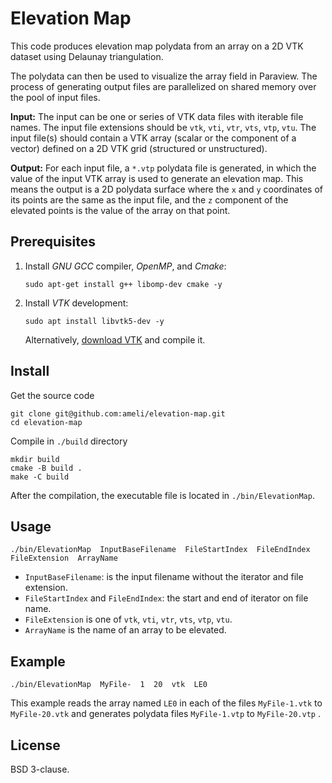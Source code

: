 # Elevation Map

This code produces elevation map polydata from an array on a 2D VTK dataset using Delaunay triangulation.

The polydata can then be used to visualize the array field in Paraview. The process of generating output files are parallelized on shared memory over the pool of input files.

**Input:** The input can be one or series of VTK data files with iterable file names. The input file extensions should be ``vtk``, ``vti``, ``vtr``, ``vts``, ``vtp``, ``vtu``. The input file(s) should contain a VTK array (scalar or the component of a vector) defined on a 2D VTK grid (structured or unstructured).

**Output:** For each input file, a ``*.vtp`` polydata file is generated, in which the value of the input VTK array is used to generate an elevation map. This means the output is a 2D polydata surface where the ``x`` and ``y`` coordinates of its points are the same as the input file, and the ``z`` component of the elevated points is the value of the array on that point.

## Prerequisites

1. Install *GNU GCC* compiler, *OpenMP*, and *Cmake*:

       sudo apt-get install g++ libomp-dev cmake -y

2. Install *VTK* development:

       sudo apt install libvtk5-dev -y

   Alternatively, [download VTK](https://vtk.org/download/) and compile it.

## Install

Get the source code

    git clone git@github.com:ameli/elevation-map.git
    cd elevation-map
	
Compile in ``./build`` directory

    mkdir build
    cmake -B build .
    make -C build
	
After the compilation, the executable file is located in ``./bin/ElevationMap``.

## Usage

    ./bin/ElevationMap  InputBaseFilename  FileStartIndex  FileEndIndex  FileExtension  ArrayName

* ``InputBaseFilename``: is the input filename without the iterator and file extension.
* ``FileStartIndex`` and ``FileEndIndex``: the start and end of iterator on file name.
* ``FileExtension`` is one of ``vtk``, ``vti``, ``vtr``, ``vts``, ``vtp``, ``vtu``.
* ``ArrayName`` is the name of an array to be elevated.

## Example

    ./bin/ElevationMap  MyFile-  1  20  vtk  LE0

This example reads the array named ``LE0`` in each of the files ``MyFile-1.vtk`` to ``MyFile-20.vtk`` and generates polydata files ``MyFile-1.vtp`` to ``MyFile-20.vtp`` .

## License

BSD 3-clause.
